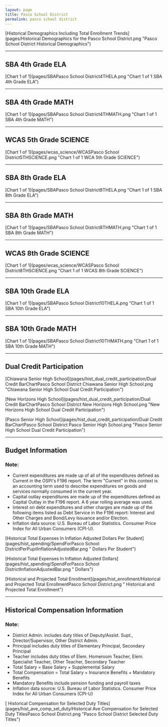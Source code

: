 ```yaml
---
layout: page
title: Pasco School District
permalink: pasco school district
---
```



[Historical Demographics Including Total Enrollment Trends](pages/Historical Demographics for the Pasco School District.png "Pasco School District Historical Demographics")

___

## SBA 4th Grade ELA

[Chart 1 of 1](pages/SBAPasco School District4THELA.png "Chart 1 of 1 SBA 4th Grade ELA")


___

## SBA 4th Grade MATH

[Chart 1 of 1](pages/SBAPasco School District4THMATH.png "Chart 1 of 1 SBA 4th Grade MATH")


___

## WCAS 5th Grade SCIENCE

[Chart 1 of 1](pages/wcas_science/WCASPasco School District5THSCIENCE.png "Chart 1 of 1 WCA 5th Grade SCIENCE")


___

## SBA 8th Grade ELA

[Chart 1 of 1](pages/SBAPasco School District8THELA.png "Chart 1 of 1 SBA 8th Grade ELA")


___

## SBA 8th Grade MATH

[Chart 1 of 1](pages/SBAPasco School District8THMATH.png "Chart 1 of 1 SBA 8th Grade MATH")


___

## WCAS 8th Grade SCIENCE

[Chart 1 of 1](pages/wcas_science/WCASPasco School District8THSCIENCE.png "Chart 1 of 1 WCAS 8th Grade SCIENCE")


___

## SBA 10th Grade ELA

[Chart 1 of 1](pages/SBAPasco School District10THELA.png "Chart 1 of 1 SBA 10th Grade ELA")


___

## SBA 10th Grade MATH

[Chart 1 of 1](pages/SBAPasco School District10THMATH.png "Chart 1 of 1 SBA 10th Grade MATH")


___

## Dual Credit Participation

[Chiawana Senior High School](pages/hist_dual_credit_participation/Dual Credit BarChartPasco School District Chiawana Senior High School.png "Chiawana Senior High School Dual Credit Participation")

[New Horizons High School](pages/hist_dual_credit_participation/Dual Credit BarChartPasco School District New Horizons High School.png "New Horizons High School Dual Credit Participation")

[Pasco Senior High School](pages/hist_dual_credit_participation/Dual Credit BarChartPasco School District Pasco Senior High School.png "Pasco Senior High School Dual Credit Participation")


___

## Budget Information
### Note:
- Current expenditures are made up of all of the expenditures defined as Current in the OSPI's F196 report. The term "Current" in this context is an accounting term used to describe expenditures on goods and services normally consumed in the current year.
- Capital outlay expenditures are made up of the expenditures defined as Capital Outlay in the F196 report. A 6 year rolling average was used.
- Interest on debt expenditures and other charges are made up of the following items listed as Debt Service in the F196 report: Interest and Other Charges and Bond/Levy Issuance and/or Election.
- Inflation data source: U.S. Bureau of Labor Statistics. Consumer Price Index for All Urban Consumers (CPI-U).

[Historical Total Expenses In Inflation Adjusted Dollars Per Student](pages/hist_spending/SpendForPasco School DistrictPerPupilInflationAdjustedBar.png " Dollars Per Student")

[Historical Total Expenses In Inflation Adjusted Dollars](pages/hist_spending/SpendForPasco School DistrictInflationAdjustedBar.png " Dollars")

[Historical and Projected Total Enrollment](pages/hist_enrollment/Historical and Projected Total EnrollmentPasco School District.png " Historical and Projected Total Enrollment")


___

## Historical Compensation Information
### Note:
- District Admin. includes duty titles of Deputy/Assist. Supt., Director/Supervisor, Other District Admin.
- Principal includes duty titles of Elementary Principal, Secondary Principal
- Teacher includes duty titles of Elem. Homeroom Teacher, Elem. Specialist Teacher, Other Teacher, Secondary Teacher
- Total Salary = Base Salary + Supplemental Salary
- Total Compensation = Total Salary + Insurance Benefits + Mandatory Benefits
- Mandatory Benefits include pension funding and payroll taxes
- Inflation data source: U.S. Bureau of Labor Statistics. Consumer Price Index for All Urban Consumers (CPI-U)

[ Historical Compensation for Selected Duty Titles](pages/hist_ave_comp_sel_duty/Historical Ave Compensation for Selected Duty TitlesPasco School District.png "Pasco School District Selected Duty Titles")

